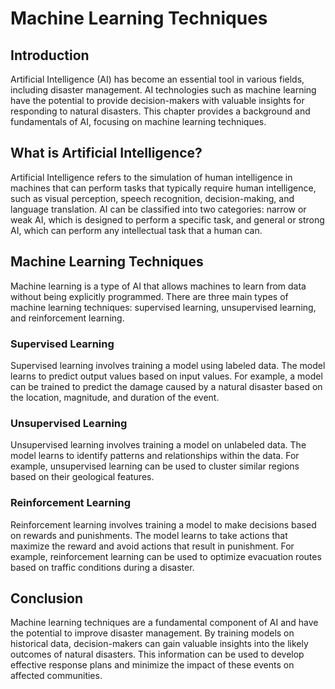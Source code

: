 Machine Learning Techniques
==============================================================================================

Introduction
------------

Artificial Intelligence (AI) has become an essential tool in various fields, including disaster management. AI technologies such as machine learning have the potential to provide decision-makers with valuable insights for responding to natural disasters. This chapter provides a background and fundamentals of AI, focusing on machine learning techniques.

What is Artificial Intelligence?
--------------------------------

Artificial Intelligence refers to the simulation of human intelligence in machines that can perform tasks that typically require human intelligence, such as visual perception, speech recognition, decision-making, and language translation. AI can be classified into two categories: narrow or weak AI, which is designed to perform a specific task, and general or strong AI, which can perform any intellectual task that a human can.

Machine Learning Techniques
---------------------------

Machine learning is a type of AI that allows machines to learn from data without being explicitly programmed. There are three main types of machine learning techniques: supervised learning, unsupervised learning, and reinforcement learning.

### Supervised Learning

Supervised learning involves training a model using labeled data. The model learns to predict output values based on input values. For example, a model can be trained to predict the damage caused by a natural disaster based on the location, magnitude, and duration of the event.

### Unsupervised Learning

Unsupervised learning involves training a model on unlabeled data. The model learns to identify patterns and relationships within the data. For example, unsupervised learning can be used to cluster similar regions based on their geological features.

### Reinforcement Learning

Reinforcement learning involves training a model to make decisions based on rewards and punishments. The model learns to take actions that maximize the reward and avoid actions that result in punishment. For example, reinforcement learning can be used to optimize evacuation routes based on traffic conditions during a disaster.

Conclusion
----------

Machine learning techniques are a fundamental component of AI and have the potential to improve disaster management. By training models on historical data, decision-makers can gain valuable insights into the likely outcomes of natural disasters. This information can be used to develop effective response plans and minimize the impact of these events on affected communities.
